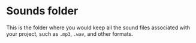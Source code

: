 # Sounds folder

This is the folder where you would keep all the sound files associated with your project, such as `.mp3`, `.wav`, and other formats.
